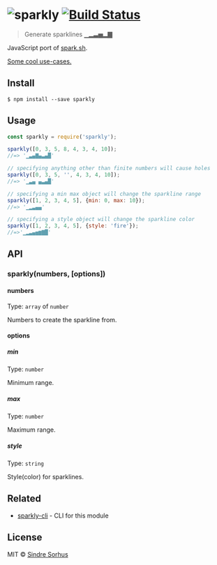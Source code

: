 # ![sparkly](https://cloud.githubusercontent.com/assets/170270/4068189/1b47cab0-2e36-11e4-8b75-16b80330147e.gif) [![Build Status](https://travis-ci.org/sindresorhus/sparkly.svg?branch=master)](https://travis-ci.org/sindresorhus/sparkly)

> Generate sparklines ▁▂▃▅▂▇

JavaScript port of [spark.sh](https://github.com/holman/spark).

[Some cool use-cases.](https://github.com/holman/spark/wiki/Wicked-Cool-Usage)


## Install

```
$ npm install --save sparkly
```


## Usage

```js
const sparkly = require('sparkly');

sparkly([0, 3, 5, 8, 4, 3, 4, 10]);
//=> '▁▃▄▇▄▃▄█'

// specifying anything other than finite numbers will cause holes
sparkly([0, 3, 5, '', 4, 3, 4, 10]);
//=> '▁▃▄ ▄▃▄█'

// specifying a min max object will change the sparkline range
sparkly([1, 2, 3, 4, 5], {min: 0, max: 10});
//=> '▁▂▃▄▄'

// specifying a style object will change the sparkline color
sparkly([1, 2, 3, 4, 5], {style: 'fire'});
//=>'▁▂▃▄▅▆▇█'
```


## API

### sparkly(numbers, [options])

#### numbers

Type: `array` of `number`

Numbers to create the sparkline from.

#### options

##### min

Type: `number`

Minimum range.

##### max

Type: `number`

Maximum range.

##### style

Type: `string`

Style(color) for sparklines.


## Related

- [sparkly-cli](https://github.com/sindresorhus/sparkly-cli) - CLI for this module


## License

MIT © [Sindre Sorhus](http://sindresorhus.com)
